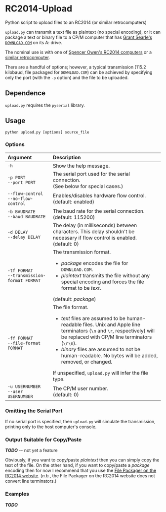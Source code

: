 # RC2014-Upload

Python script to upload files to an RC2014 (or similar retrocomputers)

`upload.py` can transmit a text file as plaintext (no special encoding), or it can package a text or binary file to a
CP/M computer that has [Grant Searle's `DOWNLOAD.COM`](http://searle.x10host.com/cpm/index.html) on its A: drive.

The nominal use is with one of [Spencer Owen's RC2014 computers](https://rc2014.co.uk/) or
a [similar retrocomputer](https://smallcomputercentral.com/).

There are a handful of options;
however, a typical transmission (115.2 kilobaud, file packaged for `DOWNLOAD.COM`) can be achieved by specifying only
the port (with the `-p` option) and the file to be uploaded.

## Dependence

`upload.py` requires the `pyserial` library.

## Usage

```
python upload.py [options] source_file
```

### Options

| Argument                                       | Description                                                                                                                                                                                                                                                                                                                                                     |
|:-----------------------------------------------|:----------------------------------------------------------------------------------------------------------------------------------------------------------------------------------------------------------------------------------------------------------------------------------------------------------------------------------------------------------------|
| `-h`                                           | Show the help message.                                                                                                                                                                                                                                                                                                                                          |
| `-p PORT`<br>`--port PORT`                     | The serial port used for the serial connection.<br>(See below for special cases.)                                                                                                                                                                                                                                                                               |
| `--flow-control`<br>`--no-flow-control`        | Enables/disables hardware flow control.<br>(default: enabled)                                                                                                                                                                                                                                                                                                   |
| `-b BAUDRATE`<br>`--baud BAUDRATE`             | The baud rate for the serial connection.<br>(default: 115200)                                                                                                                                                                                                                                                                                                   |
| `-d DELAY`<br>`--delay DELAY`                  | The delay (in milliseconds) between characters. This delay shouldn't be necessary if flow control is enabled.<br>(default: 0)                                                                                                                                                                                                                                   |
| `-tf FORMAT`<br>`--transmission-format FORMAT` | The transmission format.<ul><li>*package* encodes the file for `DOWNLOAD.COM`.<li>*plaintext* transmits the file without any special encoding and forces the file format to be *text*.</ul>(default: *package*)                                                                                                                                                 |
| `-ff FORMAT`<br>`--file-format FORMAT`         | The file format.<ul><li>*text* files are assumed to be human-readable files. Unix and Apple line terminators (`\n` and `\r`, respectively) will be replaced with CP/M line terminators (`\r\n`).<li>*binary* files are assumed to not be human-readable. No bytes will be added, removed, or changed.</ul>If unspecified, `upload.py` will infer the file type. |
| `-u USERNUMBER`<br>`--user USERNUMBER`         | The CP/M user number.<br>(default: 0)                                                                                                                                                                                                                                                                                                                           |

### Omitting the Serial Port

If no serial port is specified, then `upload.py` will simulate the transmission, printing only to the host computer's
console.

### Output Suitable for Copy/Paste

***TODO*** -- not yet a feature

Obviously, if you want to copy/paste *plaintext* then you can simply copy the text of the file.
On the other hand, if you want to copy/paste a *package* encoding then for now I recommend that you use
the [File Packager on the RC2014 website](https://rc2014.co.uk/filepackage/). (*n.b.*, the File Packager on the RC2014
website does not convert line terminators.)

### Examples

***TODO***
